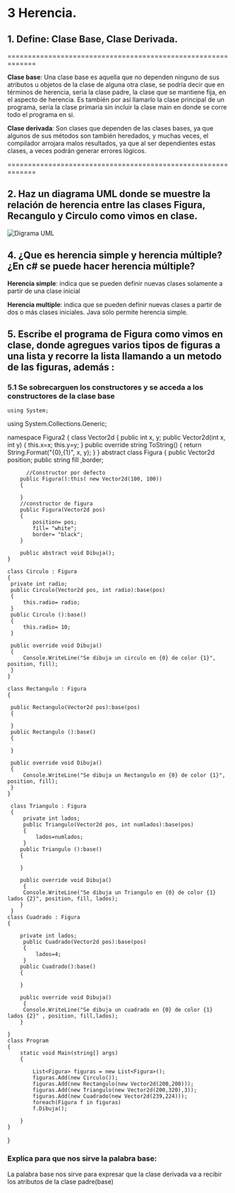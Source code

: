 # 3 Herencia.

##    1.  Define: Clase Base, Clase Derivada.

=============================================================

**Clase base**: Una clase base es aquella que no dependen ninguno de sus atributos u objetos de la clase de alguna otra clase, se podría decir que en términos de herencia, seria la clase padre, la clase que se mantiene fija, en el aspecto de herencia.
Es también por así llamarlo la clase principal de un programa, seria la clase primaria sin incluir la clase main en donde se corre todo el programa en si.

**Clase derivada**: Son clases que dependen de las clases bases, ya que algunos de sus métodos son también heredados, y muchas veces, el compilador arrojara malos resultados, ya que al ser dependientes estas clases, a veces podrán generar errores lógicos.

=============================================================

##  2.  Haz un diagrama UML donde se muestre la relación de herencia entre las  clases Figura, Recangulo y Circulo como vimos en clase.

![Digrama UML](\Pictures\Diagrama.PNG)

## 4. ¿Que es herencia simple y herencia múltiple? ¿En c# se puede hacer herencia múltiple?

**Herencia simple**: indica que se pueden definir nuevas clases solamente a partir de una clase inicial

**Herencia multiple**: indica que se pueden definir nuevas clases a partir de dos o más clases iniciales. Java sólo permite herencia simple.
## 5. Escribe el programa de Figura como vimos en clase, donde agregues varios tipos de figuras a una lista y recorre la lista llamando a un metodo de las figuras, además :
### 5.1 Se sobrecarguen los constructores y se acceda a los constructores de la clase base

    using System;
using System.Collections.Generic;

namespace Figura2
{
    class Vector2d
    {
        public int x, y;
        public Vector2d(int x, int y)
        {
            this.x=x; this.y=y;
        }
        public override string ToString()
        {
            return String.Format("{0},{1}", x, y);
        }
    }
    abstract class Figura
    {
        public Vector2d position;
        public string fill ,border;

          //Constructor por defecto 
        public Figura():this( new Vector2d(100, 100))
        {
        
        }
        //constructor de figura
        public Figura(Vector2d pos)
        {
            position= pos;
            fill= "white";
            border= "black";
        }

        public abstract void Dibuja();
    }

    class Circulo : Figura
    {
     private int radio;
     public Circulo(Vector2d pos, int radio):base(pos)
     {
         this.radio= radio;
     }
     public Circulo ():base()
     {
         this.radio= 10;
     }

     public override void Dibuja() 
     {
         Console.WriteLine("Se dibuja un circulo en {0} de color {1}", position, fill);
     }
    }
 
    class Rectangulo : Figura
    {
     
     public Rectangulo(Vector2d pos):base(pos)
     {
         
     }
     public Rectangulo ():base()
     {
        
     }

     public override void Dibuja() 
     {
         Console.WriteLine("Se dibuja un Rectangulo en {0} de color {1}", position, fill);
     }
    }

     class Triangulo : Figura
     {
         private int lados;
         public Triangulo(Vector2d pos, int numlados):base(pos)
         {
             lados=numlados;
         }
        public Triangulo ():base()
        {
        
        }

        public override void Dibuja() 
         {
         Console.WriteLine("Se dibuja un Triangulo en {0} de color {1} lados {2}", position, fill, lados);
        }
     }
    class Cuadrado : Figura
    {

        private int lados;
         public Cuadrado(Vector2d pos):base(pos)
         {
             lados=4;
         }
        public Cuadrado():base()
        {
        
        }

        public override void Dibuja() 
         {
         Console.WriteLine("Se dibuja un cuadrado en {0} de color {1} lados {2}" , position, fill,lados);
        }
    
    }
    class Program
    {
        static void Main(string[] args)
        {

            List<Figura> figuras = new List<Figura>();
            figuras.Add(new Circulo());
            figuras.Add(new Rectangulo(new Vector2d(200,200)));
            figuras.Add(new Triangulo(new Vector2d(200,320),3));
            figuras.Add(new Cuadrado(new Vector2d(239,224)));
            foreach(Figura f in figuras)
            f.Dibuja();
           
        }
    }
}
###  Explica para que nos sirve la palabra base:
La palabra base nos sirve para expresar que la clase derivada va a recibir los atributos de la clase padre(base)
